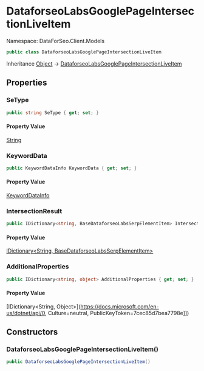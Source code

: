 # DataforseoLabsGooglePageIntersectionLiveItem

Namespace: DataForSeo.Client.Models

```csharp
public class DataforseoLabsGooglePageIntersectionLiveItem
```

Inheritance [Object](https://docs.microsoft.com/en-us/dotnet/api/Object) → [DataforseoLabsGooglePageIntersectionLiveItem](./DataforseoLabsGooglePageIntersectionLiveItem.md)

## Properties

### **SeType**

```csharp
public string SeType { get; set; }
```

#### Property Value

[String](https://docs.microsoft.com/en-us/dotnet/api/String)<br>

### **KeywordData**

```csharp
public KeywordDataInfo KeywordData { get; set; }
```

#### Property Value

[KeywordDataInfo](./KeywordDataInfo.md)<br>

### **IntersectionResult**

```csharp
public IDictionary<string, BaseDataforseoLabsSerpElementItem> IntersectionResult { get; set; }
```

#### Property Value

[IDictionary&lt;String, BaseDataforseoLabsSerpElementItem&gt;](./BaseDataforseoLabsSerpElementItem.md)<br>

### **AdditionalProperties**

```csharp
public IDictionary<string, object> AdditionalProperties { get; set; }
```

#### Property Value

[IDictionary&lt;String, Object&gt;](https://docs.microsoft.com/en-us/dotnet/api/0, Culture=neutral, PublicKeyToken=7cec85d7bea7798e]])<br>

## Constructors

### **DataforseoLabsGooglePageIntersectionLiveItem()**

```csharp
public DataforseoLabsGooglePageIntersectionLiveItem()
```
